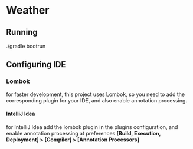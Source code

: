 Weather
=======

## Running

./gradle bootrun

## Configuring IDE

### Lombok

for faster development, this project uses Lombok, so 
you need to add the corresponding plugin for your IDE, 
and also enable annotation processing.

#### IntelliJ Idea
for IntelliJ Idea add the lombok plugin in the 
plugins configuration, and enable annotation processing at 
preferences **[Build, Execution, Deployment] > [Compiler] > [Annotation Processors]** 